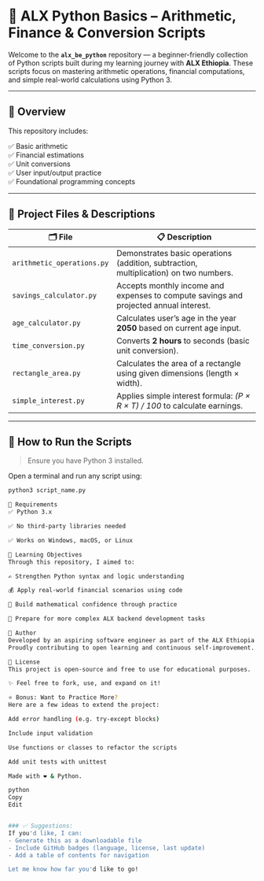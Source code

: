 # 🐍 ALX Python Basics – Arithmetic, Finance & Conversion Scripts

Welcome to the **`alx_be_python`** repository — a beginner-friendly collection of Python scripts built during my learning journey with **ALX Ethiopia**. These scripts focus on mastering arithmetic operations, financial computations, and simple real-world calculations using Python 3.

---

## 📘 Overview

This repository includes:

✅ Basic arithmetic  
✅ Financial estimations  
✅ Unit conversions  
✅ User input/output practice  
✅ Foundational programming concepts  

---

## 📂 Project Files & Descriptions

| 🗂 File                      | 📋 Description                                                                 |
|-----------------------------|---------------------------------------------------------------------------------|
| `arithmetic_operations.py`  | Demonstrates basic operations (addition, subtraction, multiplication) on two numbers. |
| `savings_calculator.py`     | Accepts monthly income and expenses to compute savings and projected annual interest. |
| `age_calculator.py`         | Calculates user’s age in the year **2050** based on current age input.         |
| `time_conversion.py`        | Converts **2 hours** to seconds (basic unit conversion).                       |
| `rectangle_area.py`         | Calculates the area of a rectangle using given dimensions (length × width).    |
| `simple_interest.py`        | Applies simple interest formula: *(P × R × T) / 100* to calculate earnings.    |

---

## 🚀 How to Run the Scripts

> Ensure you have Python 3 installed.

Open a terminal and run any script using:

```bash
python3 script_name.py

💼 Requirements
✅ Python 3.x

✅ No third-party libraries needed

✅ Works on Windows, macOS, or Linux

🎯 Learning Objectives
Through this repository, I aimed to:

✍️ Strengthen Python syntax and logic understanding

💰 Apply real-world financial scenarios using code

📐 Build mathematical confidence through practice

🔁 Prepare for more complex ALX backend development tasks

🙋 Author
Developed by an aspiring software engineer as part of the ALX Ethiopia training program.
Proudly contributing to open learning and continuous self-improvement. 💪

📎 License
This project is open-source and free to use for educational purposes.

✨ Feel free to fork, use, and expand on it!

⭐️ Bonus: Want to Practice More?
Here are a few ideas to extend the project:

Add error handling (e.g. try-except blocks)

Include input validation

Use functions or classes to refactor the scripts

Add unit tests with unittest

Made with ❤️ & Python.

python
Copy
Edit


### ✅ Suggestions:
If you'd like, I can:
- Generate this as a downloadable file
- Include GitHub badges (language, license, last update)
- Add a table of contents for navigation

Let me know how far you'd like to go!
